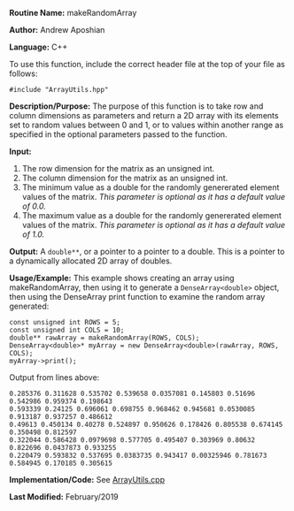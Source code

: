 **Routine Name:** makeRandomArray

**Author:** Andrew Aposhian

**Language:** C++

To use this function, include the correct header file at the top of your file as follows:
```
#include "ArrayUtils.hpp"
```

**Description/Purpose:** The purpose of this function is to take row and column dimensions as parameters and return a 2D array with its elements set to random values between 0 and 1, or to values within another range as specified in the optional parameters passed to the function.

**Input:**
1. The row dimension for the matrix as an unsigned int.
2. The column dimension for the matrix as an unsigned int.
3. The minimum value as a double for the randomly genererated element values of the matrix. *This parameter is optional as it has a default value of 0.0.*
4. The maximum value as a double for the randomly genererated element values of the matrix. *This parameter is optional as it has a default value of 1.0.*

**Output:** A `double**`, or a pointer to a pointer to a double. This is a pointer to a dynamically allocated 2D array of doubles.

**Usage/Example:** This example shows creating an array using makeRandomArray, then using it to generate a `DenseArray<double>` object, then using the DenseArray print function to examine the random array generated:
```
const unsigned int ROWS = 5;
const unsigned int COLS = 10;
double** rawArray = makeRandomArray(ROWS, COLS);
DenseArray<double>* myArray = new DenseArray<double>(rawArray, ROWS, COLS);
myArray->print();
```

Output from lines above:
```
0.285376 0.311628 0.535702 0.539658 0.0357081 0.145803 0.51696 0.542986 0.959374 0.198643 
0.593339 0.24125 0.696061 0.698755 0.968462 0.945681 0.0530085 0.913187 0.937257 0.486612 
0.49613 0.450134 0.40278 0.524897 0.950626 0.178426 0.805538 0.674145 0.350498 0.812597 
0.322044 0.586428 0.0979698 0.577705 0.495407 0.303969 0.80632 0.822696 0.0437873 0.933255 
0.220479 0.593832 0.537695 0.0383735 0.943417 0.00325946 0.781673 0.584945 0.170185 0.305615 
```

**Implementation/Code:**
See [ArrayUtils.cpp](../src/lib/ArrayUtils.cpp)

**Last Modified:** February/2019
